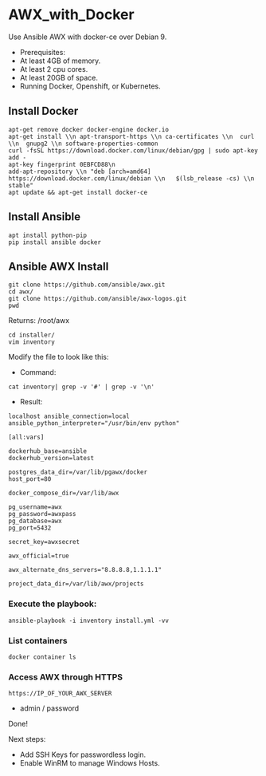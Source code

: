 # AWX_with_Docker

Use Ansible AWX with docker-ce over Debian 9. 

- Prerequisites: 
 - At least 4GB of memory.
 - At least 2 cpu cores.
 - At least 20GB of space.
 - Running Docker, Openshift, or Kubernetes.

## Install Docker 
```
apt-get remove docker docker-engine docker.io
apt-get install \\n apt-transport-https \\n ca-certificates \\n  curl \\n  gnupg2 \\n software-properties-common
curl -fsSL https://download.docker.com/linux/debian/gpg | sudo apt-key add -
apt-key fingerprint 0EBFCD88\n
add-apt-repository \\n "deb [arch=amd64] https://download.docker.com/linux/debian \\n   $(lsb_release -cs) \\n   stable"
apt update && apt-get install docker-ce
```

## Install Ansible

```
apt install python-pip
pip install ansible docker
```

## Ansible AWX Install

```
git clone https://github.com/ansible/awx.git
cd awx/
git clone https://github.com/ansible/awx-logos.git
pwd
```

Returns: /root/awx

```
cd installer/
vim inventory
```

Modify the file to look like this: 

- Command: 

```
cat inventory| grep -v '#' | grep -v '\n'  
```
- Result: 

```
localhost ansible_connection=local ansible_python_interpreter="/usr/bin/env python"

[all:vars]

dockerhub_base=ansible
dockerhub_version=latest

postgres_data_dir=/var/lib/pgawx/docker
host_port=80

docker_compose_dir=/var/lib/awx

pg_username=awx
pg_password=awxpass
pg_database=awx
pg_port=5432

secret_key=awxsecret

awx_official=true

awx_alternate_dns_servers="8.8.8.8,1.1.1.1"

project_data_dir=/var/lib/awx/projects
```

### Execute the playbook: 

```
ansible-playbook -i inventory install.yml -vv
```

### List containers

```
docker container ls
```

### Access AWX through HTTPS

```
https://IP_OF_YOUR_AWX_SERVER
```

- admin / password

Done!

Next steps: 

- Add SSH Keys for passwordless login. 
- Enable WinRM to manage Windows Hosts. 

